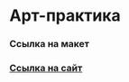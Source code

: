 <html>
 <body>
<h1>Арт-практика</h1>
  <h3>Ссылка на макет</h3>
  <a href="https://www.figma.com/file/LHR4oNFsXR2h2OuQXIb7pB/TIT-MAKET?type=design&node-id=0%3A1&mode=design&t=l7QhJOlcRhQEi4z5-1">
     <div class="line">
        <h3>Ссылка на сайт</h3>
     </div>
  <a href="https://hsefedorkuznetsov.github.io/TIT/">
 </body>
</html>
